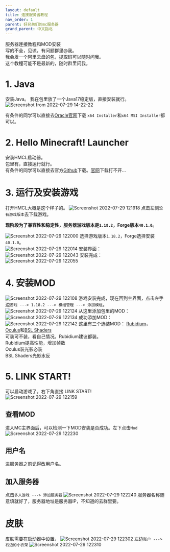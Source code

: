 ```yaml
---
layout: default
title: 连接服务器教程
nav_order: 1
parent: 好兄弟们的mc服务器
grand_parent: 中文指北
---
```

服务器连接教程和MOD安装 \
写的不全，见谅，有问题群里@我。 \
我会发一个阿里云盘的包，提取码可以随时问我。 \
这个教程可能不是最新的，随时群里问我。

# 1. Java
安装Java。
我在包里放了一个Java17稳定版，直接安装就行。![Screenshot from 2022-07-29 14-22-22](https://user-images.githubusercontent.com/31970387/181821333-d1f7e2a7-0855-4088-82b1-9ea4e2fe0bf9.png)

有条件的同学可以直接去[Oracle官网](https://www.oracle.com/java/technologies/downloads/#java17)下载
`x64 Installer`和`x64 MSI Installer`都可以。

# 2. Hello Minecraft! Launcher
安装HMCL启动器。 \
包里有，直接运行就行。 \
有条件的同学可以直接去官方[Github](https://github.com/huanghongxun/HMCL)下载。[官网](https://hmcl.huangyuhui.net/)下载打不开... 

# 3. 运行及安装游戏
打开HMCL大概是这个样子的。
![Screenshot 2022-07-29 121918](https://user-images.githubusercontent.com/31970387/181821626-258e647b-81ae-4edc-8d78-1e578651ccf7.png)
点击左侧`没有游戏版本`去下载游戏。

**现阶段为了兼容性和稳定性，服务器游戏版本是`1.18.2`，Forge版本`40.1.0`。**

![Screenshot 2022-07-29 122000](https://user-images.githubusercontent.com/31970387/181821810-a795d415-f756-418b-9c7c-c633dcc02be1.png)
选择游戏版本`1.18.2`，Forge选择安装`40.1.0`。\
![Screenshot 2022-07-29 122014](https://user-images.githubusercontent.com/31970387/181821829-c2496f52-5bb3-4e3c-9306-a0fe70321ca3.png)
安装界面：
![Screenshot 2022-07-29 122043](https://user-images.githubusercontent.com/31970387/181821726-3e85900c-f0d5-43d8-a42b-a8842bc7873b.png)
安装完成：
![Screenshot 2022-07-29 122055](https://user-images.githubusercontent.com/31970387/181821857-eb4efcc0-531b-4ee6-aefc-7670e1cdd5d7.png)

# 4. 安装MOD
![Screenshot 2022-07-29 122108](https://user-images.githubusercontent.com/31970387/181821872-9e1ebbf9-489b-4b23-8547-6b9f4e5bd528.png)
游戏安装完成，现在回到主界面，点击左手边`游戏 ---> 1.18.2 ---> 模组管理 ---> 添加模组`。
![Screenshot 2022-07-29 122124](https://user-images.githubusercontent.com/31970387/181821893-5f9d44fc-7892-41fe-99d3-305581801d23.png)
从这里添加包里的MOD：
![Screenshot 2022-07-29 122134](https://user-images.githubusercontent.com/31970387/181825525-9461b4c5-5c02-4a53-87ad-cf75cee911e9.png)
成功添加MOD：
![Screenshot 2022-07-29 122142](https://user-images.githubusercontent.com/31970387/181821944-4c9bb444-1b42-4a7a-a68a-e1cff45edb2c.png)
这里有三个选装MOD：
[Rubidium](https://www.curseforge.com/minecraft/mc-mods/rubidium)， [Oculus](https://www.curseforge.com/minecraft/mc-mods/oculus)和[BSL Shaders](https://www.curseforge.com/minecraft/customization/bsl-shaders) \
可装可不装，看自己情况。Rubidium建议都装。 \
Rubidium提高性能，增加帧数 \
Oculus装光影必装 \
BSL Shaders光影水反

# 5. LINK START! 
可以启动游戏了。右下角直接 LINK START!  \
![Screenshot 2022-07-29 122159](https://user-images.githubusercontent.com/31970387/181822196-08042e47-9afd-4879-9330-0e7fddcf3d73.png)
## 查看MOD
进入MC主界面后，可以检测一下MOD安装是否成功。左下点击`Mod`
![Screenshot 2022-07-29 122230](https://user-images.githubusercontent.com/31970387/181822218-0bb07919-0dc7-40e1-9865-a612971bd004.png)
## 用户名
进服务器之前记得改用户名。

## 加入服务器
点击`多人游戏 ---> 添加服务器`
![Screenshot 2022-07-29 122240](https://user-images.githubusercontent.com/31970387/181822241-a1742182-4304-44d9-878e-16f50c3f8c16.png)
服务器名称随意填就好了，服务器地址是服务器IP，不知道的去群里要。
# 皮肤
皮肤需要在启动器中设置，
![Screenshot 2022-07-29 122302](https://user-images.githubusercontent.com/31970387/181822270-b5f190d4-e5af-4284-a5e8-76d9dd98dac9.png)
左边`账户 ---> 右边的小衣架`
![Screenshot 2022-07-29 122310](https://user-images.githubusercontent.com/31970387/181822297-062c905b-eafa-42f5-bb66-826304308457.png)
